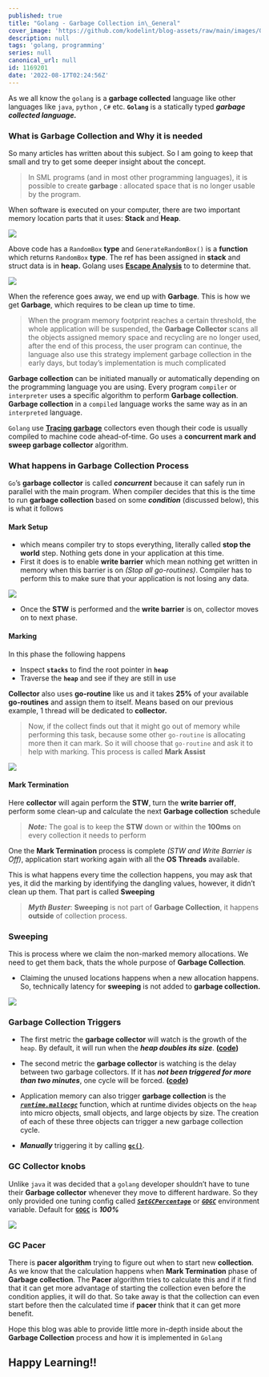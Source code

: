 ```yaml
---
published: true
title: "Golang - Garbage Collection in\_General"
cover_image: 'https://github.com/kodelint/blog-assets/raw/main/images/01-golang-garbage-collection-header.png'
description: null
tags: 'golang, programming'
series: null
canonical_url: null
id: 1169201
date: '2022-08-17T02:24:56Z'
---
```

As we all know the `golang` is a **garbage collected** language like other languages like `java`, `python` , `C#` etc. **`Golang`** is a statically typed ***garbage collected language.***

### What is Garbage Collection and Why it is needed

So many articles has written about this subject. So I am going to keep that small and try to get some deeper insight about the concept.
>  In SML programs (and in most other programming languages), it is possible to create **garbage** : allocated space that is no longer usable by the program.

When software is executed on your computer, there are two important memory location parts that it uses: **Stack** and **Heap**.

![](https://github.com/kodelint/blog-assets/raw/main/images/01-garbage-collection.jpg)

Above code has a `RandomBox` **type** and `GenerateRandomBox()` is a **function** which returns `RandomBox` **type**. The ref has been assigned in **stack** and struct data is in **heap.** Golang uses **[Escape Analysis](https://en.wikipedia.org/wiki/Escape_analysis)** to to determine that.

![](https://github.com/kodelint/blog-assets/raw/main/images/02-garbage-collection.jpg)

When the reference goes away, we end up with **Garbage**. This is how we get **Garbage**, which requires to be clean up time to time.
>  When the program memory footprint reaches a certain threshold, the whole application will be suspended, the **Garbage Collector** scans all the objects assigned memory space and recycling are no longer used, after the end of this process, the user program can continue, the language also use this strategy implement garbage collection in the early days, but today’s implementation is much complicated

**Garbage collection** can be initiated manually or automatically depending on the programming language you are using. Every program `compiler` or `interpreter` uses a specific algorithm to perform **Garbage collection**. **Garbage collection** in a `compiled` language works the same way as in an `interpreted` language.

`Golang` use **[Tracing garbage](https://en.wikipedia.org/wiki/Tracing_garbage_collection)** collectors even though their code is usually compiled to machine code ahead-of-time. Go uses a **concurrent mark and sweep garbage collector** algorithm.

### What happens in Garbage Collection Process

`Go`’s **garbage collector** is called _**concurrent**_ because it can safely run in parallel with the main program. When compiler decides that this is the time to run **garbage collection** based on some _**condition**_ (discussed below), this is what it follows

#### Mark Setup

* which means compiler try to stops everything, literally called **stop the world** step. Nothing gets done in your application at this time.
* First it does is to enable **write barrier** which mean nothing get written in memory when this barrier is on *(Stop all go-routines)*. Compiler has to perform this to make sure that your application is not losing any data.

![](https://github.com/kodelint/blog-assets/raw/main/images/01-golang-gc-mark-setup.png)

* Once the **STW** is performed and the **write barrier** is on, collector moves on to next phase.

#### Marking

In this phase the following happens

* Inspect **`stacks`** to find the root pointer in **`heap`**
* Traverse the **`heap`** and see if they are still in use

**Collector** also uses **go-routine** like us and it takes **25%** of your available **go-routines** and assign them to itself. Means based on our previous example, 1 thread will be dedicated to **collector.**
>  Now, if the collect finds out that it might go out of memory while performing this task, because some other `go-routine` is allocating more then it can mark. So it will choose that `go-routine` and ask it to help with marking. This process is called **Mark Assist**

![](https://github.com/kodelint/blog-assets/raw/main/images/01-golang-gc-marking.png)

#### Mark Termination

Here **collector** will again perform the **STW**, turn the **write barrier off**, perform some clean-up and calculate the next **Garbage collection** schedule
>  _**Note:**_ The goal is to keep the **STW** down or within the **100ms** on every collection it needs to perform

One the **Mark Termination** process is complete _(STW and Write Barrier is Off)_, application start working again with all the **OS Threads** available.

This is what happens every time the collection happens, you may ask that yes, it did the marking by identifying the dangling values, however, it didn’t clean up them. That part is called **Sweeping**
>  _**Myth Buster**_: **Sweeping** is not part of **Garbage Collection**, it happens **outside** of collection process.

### Sweeping
This is process where we claim the non-marked memory allocations. We need to get them back, thats the whole purpose of **Garbage Collection**.
* Claiming the unused locations happens when a new allocation happens. So, technically latency for **sweeping** is not added to **garbage collection.**

![](https://github.com/kodelint/blog-assets/raw/main/images/01-golang-gc-sweeping.gif)

### Garbage Collection Triggers

* The first metric the **garbage collector** will watch is the growth of the `heap`. By default, it will run when the _**heap doubles its size**_. **([code](https://github.com/golang/go/blob/master/src/runtime/mgc.go#L529))**
* The second metric the **garbage collector** is watching is the delay between two garbage collectors. If it has _**not been triggered for more than two minutes**_, one cycle will be forced. **([code](https://github.com/golang/go/blob/master/src/runtime/mgc.go#L560))**
* Application memory can also trigger **garbage collection** is the _**[`runtime.mallocgc`](https://github.com/golang/go/blob/master/src/runtime/malloc.go#L842)**_ function, which at runtime divides objects on the `heap` into micro objects, small objects, and large objects by size. The creation of each of these three objects can trigger a new garbage collection cycle.

* _**Manually**_ triggering it by calling **[`gc()`](https://github.com/golang/go/blob/master/src/runtime/mgc.go#L412)**.

### GC Collector knobs

Unlike `java` it was decided that a `golang` developer shouldn’t have to tune their **Garbage collector** whenever they move to different hardware. So they only provided one tuning config called _**[`SetGCPercentage`](https://pkg.go.dev/runtime/debug#SetGCPercent)**_ or _**[`GOGC`](https://pkg.go.dev/runtime#hdr-Environment_Variables)**_ environment variable. Default for **[`GOGC`](https://pkg.go.dev/runtime#hdr-Environment_Variables)** is _**100%**_

![](https://github.com/kodelint/blog-assets/raw/main/images/01-golang-gc-next-run-calculate.png)

### GC Pacer

There is **pacer algorithm** trying to figure out when to start new **collection**. As we know that the calculation happens when **Mark Termination** phase of **Garbage collection**. The **Pacer** algorithm tries to calculate this and if it find that it can get more advantage of starting the collection even before the condition applies, it will do that. So take away is that the collection can even start before then the calculated time if **pacer** think that it can get more benefit.

Hope this blog was able to provide little more in-depth inside about the **Garbage Collection** process and how it is implemented in `Golang`

## Happy Learning!!
